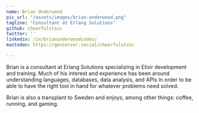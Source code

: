 ```yaml
---
name: Brian Underwood
pic_url: "/assets/images/brian-underwood.png"
tagline: "Consultant at Erlang Solutions"
github: cheerfulstoic
twitter: ''
linkedin: /in/brianunderwoodcodes/
mastodon: https://genserver.social/cheerfulstoic

---
```

Brian is a consultant at Erlang Solutions specializing in Elixir development and training.  Much of his interest and experience has been around understanding languages, databases, data analysis, and APIs in order to be able to have the right tool in hand for whatever problems need solved.

Brian is also a transplant to Sweden and enjoys, among other things: coffee, running, and gaming.